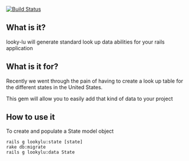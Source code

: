 [![Build Status](https://travis-ci.org/agapered/looky-lu.png?branch=master)](https://travis-ci.org/agapered/looky-lu)

## What is it? ##

looky-lu will generate standard look up data abilities for your rails application

## What is it for? ##

Recently we went through the pain of having to create a look up table for the different states in the United States.

This gem will allow you to easily add that kind of data to your project

## How to use it ##

To create and populate a State model object

```console
rails g lookylu:state [state]
rake db:migrate
rails g lookylu:data State
```



